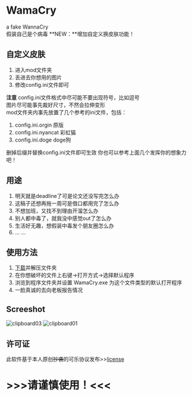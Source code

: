 # WamaCry
a fake WannaCry  
假装自己是个病毒
**NEW：**增加自定义换皮肤功能！ 
## 自定义皮肤

1. 进入mod文件夹
2. 丢进去你想用的图片
3. 修改config.ini文件即可  

**注意**
config.ini文件格式中尽可能不要出现符号，比如逗号  
图片尽可能事先裁好尺寸，不然会拉伸变形  
mod文件夹内事先放置了几个参考的ini文件，包括：
1. config.ini.orgin 原版  
2. config.ini.nyancat 彩虹猫
3. config.ini.doge doge狗  

删掉后缀并替换config.ini文件即可生效
你也可以参考上面几个发挥你的想象力吧！

## 用途
1. 明天就是deadline了可是论文还没写完怎么办
2. 这稿子还想再拖一周可是借口都用完了怎么办
3. 不想加班，又找不到理由开溜怎么办
4. 别人都中毒了，就我没中感觉out了怎么办
5. 生活好无趣，想假装中毒发个朋友圈怎么办
6. ... ...
## 使用方法
1. [下载](https://github.com/bitdust/WamaCry/releases)并解压文件夹
2. 在你想破坏的文件上右键->打开方式->选择默认程序
3. 浏览到程序文件夹并设置 WamaCry.exe 为这个文件类型的默认打开程序
4. 一脸真诚的去向老板报告情况
## Screeshot
![clipboard03](https://cloud.githubusercontent.com/assets/6072743/26030200/1ca3370a-387e-11e7-9c6d-8d1b029c90cc.png)
![clipboard01](https://cloud.githubusercontent.com/assets/6072743/26055562/06d88bf6-39a4-11e7-9bf5-807d89c0b39d.png)

## 许可证
此软件基于本人原创~~抄袭~~的可乐协议发布>>[license](/LICENSE.txt)
# >>>请谨慎使用！<<<